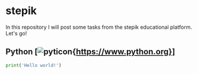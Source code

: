 # stepik
In this repository I will post some tasks from the stepik educational platform. Let's go!
## Python [![pyticon](http://icons.iconarchive.com/icons/cornmanthe3rd/plex/24/Other-python-icon.png){https://www.python.org}]
```python
print('Hello world!')
```
